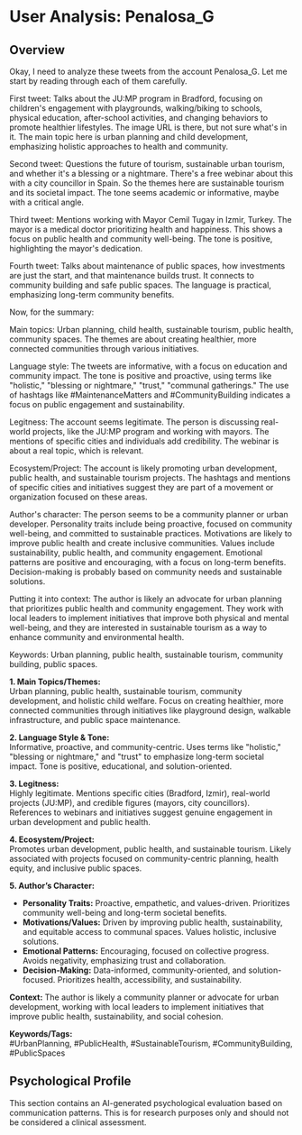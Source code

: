 # User Analysis: Penalosa_G

## Overview

<think>
Okay, I need to analyze these tweets from the account Penalosa_G. Let me start by reading through each of them carefully.

First tweet: Talks about the JU:MP program in Bradford, focusing on children's engagement with playgrounds, walking/biking to schools, physical education, after-school activities, and changing behaviors to promote healthier lifestyles. The image URL is there, but not sure what's in it. The main topic here is urban planning and child development, emphasizing holistic approaches to health and community.

Second tweet: Questions the future of tourism, sustainable urban tourism, and whether it's a blessing or a nightmare. There's a free webinar about this with a city councillor in Spain. So the themes here are sustainable tourism and its societal impact. The tone seems academic or informative, maybe with a critical angle.

Third tweet: Mentions working with Mayor Cemil Tugay in Izmir, Turkey. The mayor is a medical doctor prioritizing health and happiness. This shows a focus on public health and community well-being. The tone is positive, highlighting the mayor's dedication.

Fourth tweet: Talks about maintenance of public spaces, how investments are just the start, and that maintenance builds trust. It connects to community building and safe public spaces. The language is practical, emphasizing long-term community benefits.

Now, for the summary:

Main topics: Urban planning, child health, sustainable tourism, public health, community spaces. The themes are about creating healthier, more connected communities through various initiatives.

Language style: The tweets are informative, with a focus on education and community impact. The tone is positive and proactive, using terms like "holistic," "blessing or nightmare," "trust," "communal gatherings." The use of hashtags like #MaintenanceMatters and #CommunityBuilding indicates a focus on public engagement and sustainability.

Legitness: The account seems legitimate. The person is discussing real-world projects, like the JU:MP program and working with mayors. The mentions of specific cities and individuals add credibility. The webinar is about a real topic, which is relevant.

Ecosystem/Project: The account is likely promoting urban development, public health, and sustainable tourism projects. The hashtags and mentions of specific cities and initiatives suggest they are part of a movement or organization focused on these areas.

Author's character: The person seems to be a community planner or urban developer. Personality traits include being proactive, focused on community well-being, and committed to sustainable practices. Motivations are likely to improve public health and create inclusive communities. Values include sustainability, public health, and community engagement. Emotional patterns are positive and encouraging, with a focus on long-term benefits. Decision-making is probably based on community needs and sustainable solutions.

Putting it into context: The author is likely an advocate for urban planning that prioritizes public health and community engagement. They work with local leaders to implement initiatives that improve both physical and mental well-being, and they are interested in sustainable tourism as a way to enhance community and environmental health.

Keywords: Urban planning, public health, sustainable tourism, community building, public spaces.
</think>

**1. Main Topics/Themes:**  
Urban planning, public health, sustainable tourism, community development, and holistic child welfare. Focus on creating healthier, more connected communities through initiatives like playground design, walkable infrastructure, and public space maintenance.  

**2. Language Style & Tone:**  
Informative, proactive, and community-centric. Uses terms like "holistic," "blessing or nightmare," and "trust" to emphasize long-term societal impact. Tone is positive, educational, and solution-oriented.  

**3. Legitness:**  
Highly legitimate. Mentions specific cities (Bradford, Izmir), real-world projects (JU:MP), and credible figures (mayors, city councillors). References to webinars and initiatives suggest genuine engagement in urban development and public health.  

**4. Ecosystem/Project:**  
Promotes urban development, public health, and sustainable tourism. Likely associated with projects focused on community-centric planning, health equity, and inclusive public spaces.  

**5. Author’s Character:**  
- **Personality Traits:** Proactive, empathetic, and values-driven. Prioritizes community well-being and long-term societal benefits.  
- **Motivations/Values:** Driven by improving public health, sustainability, and equitable access to communal spaces. Values holistic, inclusive solutions.  
- **Emotional Patterns:** Encouraging, focused on collective progress. Avoids negativity, emphasizing trust and collaboration.  
- **Decision-Making:** Data-informed, community-oriented, and solution-focused. Prioritizes health, accessibility, and sustainability.  

**Context:** The author is likely a community planner or advocate for urban development, working with local leaders to implement initiatives that improve public health, sustainability, and social cohesion.  

**Keywords/Tags:**  
#UrbanPlanning, #PublicHealth, #SustainableTourism, #CommunityBuilding, #PublicSpaces

## Psychological Profile

This section contains an AI-generated psychological evaluation based on communication patterns. This is for research purposes only and should not be considered a clinical assessment.